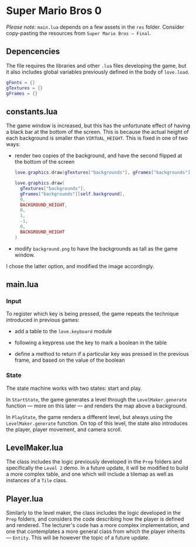 # Super Mario Bros 0

_Please note:_ `main.lua` depends on a few assets in the `res` folder. Consider copy-pasting the resources from `Super Mario Bros — Final`.

## Depencencies

The file requires the libraries and other `.lua` files developing the game, but it also includes global variables previously defined in the body of `love.load`.

```lua
gFonts = {}
gTextures = {}
gFrames = {}
```

## constants.lua

The game window is increased, but this has the unfortunate effect of having a black bar at the bottom of the screen. This is because the actual height of each background is smaller than `VIRTUAL_HEIGHT`. This is fixed in one of two ways:

- render two copies of the background, and have the second flipped at the bottom of the screen

  ```lua
  love.graphics.draw(gTextures["backgrounds"], gFrames["backgrounds"][self.background], 0, 0)

  love.graphics.draw(
    gTextures["backgrounds"],
    gFrames["backgrounds"][self.background],
    0,
    BACKGROUND_HEIGHT,
    0,
    1,
    -1,
    0,
    BACKGROUND_HEIGHT
  )
  ```

- modify `background.png` to have the backgrounds as tall as the game window.

I chose the latter option, and modified the image accordingly.

## main.lua

### Input

To register which key is being pressed, the game repeats the technique introduced in previous games:

- add a table to the `love.keyboard` module

- following a keypress use the key to mark a boolean in the table

- define a method to return if a particular key was pressed in the previous frame, and based on the value of the boolean

### State

The state machine works with two states: start and play.

In `StartState`, the game generates a level through the `LevelMaker.generate` function — more on this later — and renders the map above a background.

In `PlayState`, the game renders a different level, but always using the `LevelMaker.generate` function. On top of this level, the state also introduces the player, player movement, and camera scroll.

## LevelMaker.lua

The class includes the logic previously developed in the `Prep` folders and specifically the `Level 2` demo. In a future update, it will be modified to build a more complex table, and one which will include a tilemap as well as instances of a `Tile` class.

## Player.lua

Similarly to the level maker, the class includes the logic developed in the `Prep` folders, and considers the code describing how the player is defined and rendered. The lecturer's code has a more complex implementation, and one that contemplates a more general class from which the player inherits — `Entity`. This will be however the topic of a future update.
